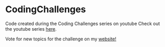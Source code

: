 # CodingChallenges
Code created during the Coding Challenges series on youtube
Check out the youtube series <a href="https://www.youtube.com/channel/UCrzKp7Z7PuuuAPXfQnDTdpQ">here</a>.

Vote for new topics for the challenge on my <a href="http://barneyw.net/youtube.html">website!</a>
